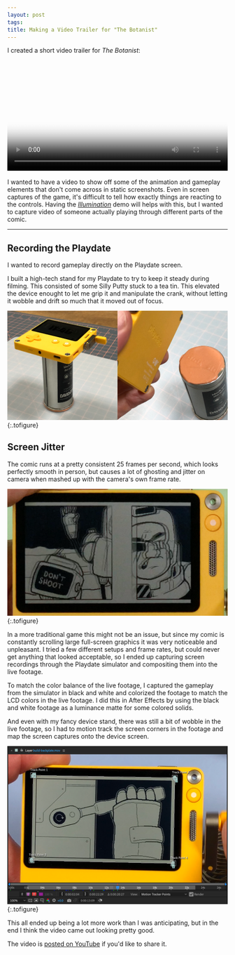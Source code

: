 ```yaml
---
layout: post
tags:
title: Making a Video Trailer for "The Botanist"
---
```


I created a short video trailer for _The Botanist_:

<video width="100%" controls poster="/images/posts/2022-06/botanistPoster.png">
<source src="/images/posts/2022-06/botanistTrailer.mp4" type="video/mp4">
</video>

I wanted to have a video to show off some of the animation and gameplay elements that don't come across in static screenshots. Even in screen captures of the game, it's difficult to tell how exactly things are reacting to the controls. Having the _[Illumination](https://cadinb.itch.io/illumination)_ demo will helps with this, but I wanted to capture video of someone actually playing through different parts of the comic.

---

## Recording the Playdate

I wanted to record gameplay directly on the Playdate screen.

I built a high-tech stand for my Playdate to try to keep it steady during filming. This consisted of some Silly Putty stuck to a tea tin. This elevated the device enought to let me grip it and manipulate the crank, without letting it wobble and drift so much that it moved out of focus.

![Playdate stand](/images/posts/2022-06/playdateStand.png "An old tea tin elevates the Playdate and keeps it steady. A bit of Silly Putty holds it in place.")
{:.tofigure}

## Screen Jitter

The comic runs at a pretty consistent 25 frames per second, which looks perfectly smooth in person, but causes a lot of ghosting and jitter on camera when mashed up with the camera's own frame rate.

![Example of frame ghosting on the Playdate screen](/images/posts/2022-06/frameGhosting.png "A ghosted portion of the previous screen state is captured in this single video frame")
{:.tofigure}

In a more traditional game this might not be an issue, but since my comic is constantly scrolling large full-screen graphics it was very noticeable and unpleasant. I tried a few different setups and frame rates, but could never get anything that looked acceptable, so I ended up capturing screen recordings through the Playdate simulator and compositing them into the live footage.

To match the color balance of the live footage, I captured the gameplay from the simulator in black and white and colorized the footage to match the LCD colors in the live footage. I did this in After Effects by using the black and white footage as a luminance matte for some colored solids.

And even with my fancy device stand, there was still a bit of wobble in the live footage, so I had to motion track the screen corners in the footage and map the screen captures onto the device screen.

![Motion tracking the live footage in After Effects](/images/posts/2022-06/motionTracking.png "'Perspective corner' tracking in After Effects to compensate for device motion in the live footage")
{:.tofigure}

This all ended up being a lot more work than I was anticipating, but in the end I think the video came out looking pretty good.

The video is [posted on YouTube](https://www.youtube.com/watch?v=6aiAtscy5Bs) if you'd like to share it.
